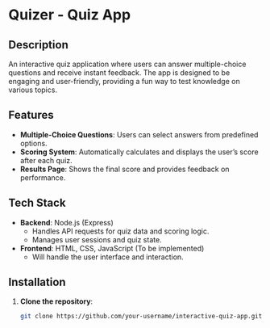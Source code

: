 # Quizer - Quiz App

## Description
An interactive quiz application where users can answer multiple-choice questions and receive instant feedback. The app is designed to be engaging and user-friendly, providing a fun way to test knowledge on various topics.

## Features
- **Multiple-Choice Questions**: Users can select answers from predefined options.
- **Scoring System**: Automatically calculates and displays the user’s score after each quiz.
- **Results Page**: Shows the final score and provides feedback on performance.

## Tech Stack
- **Backend**: Node.js (Express)
  - Handles API requests for quiz data and scoring logic.
  - Manages user sessions and quiz state.
- **Frontend**: HTML, CSS, JavaScript (To be implemented)
  - Will handle the user interface and interaction.

## Installation

1. **Clone the repository**:
   ```bash
   git clone https://github.com/your-username/interactive-quiz-app.git
